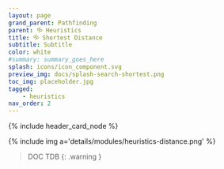 ```yaml
---
layout: page
grand_parent: Pathfinding
parent: 🝰 Heuristics
title: 🝰 Shortest Distance
subtitle: Subtitle
color: white
#summary: summary_goes_here
splash: icons/icon_component.svg
preview_img: docs/splash-search-shortest.png
toc_img: placeholder.jpg
tagged: 
    - heuristics
nav_order: 2
---
```


{% include header_card_node %}

{% include img a='details/modules/heuristics-distance.png' %} 

> DOC TDB
{: .warning }
